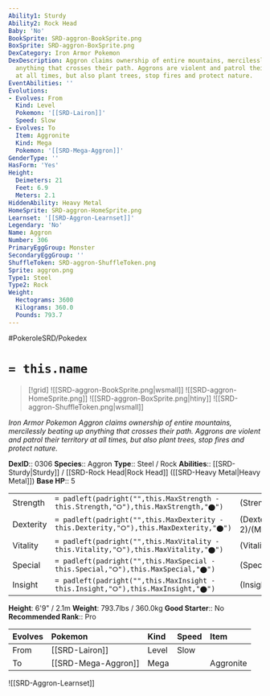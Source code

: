 ```yaml
---
Ability1: Sturdy
Ability2: Rock Head
Baby: 'No'
BookSprite: SRD-aggron-BookSprite.png
BoxSprite: SRD-aggron-BoxSprite.png
DexCategory: Iron Armor Pokemon
DexDescription: Aggron claims ownership of entire mountains, mercilessly beating up
  anything that crosses their path. Aggrons are violent and patrol their territory
  at all times, but also plant trees, stop fires and protect nature.
EventAbilities: ''
Evolutions:
- Evolves: From
  Kind: Level
  Pokemon: '[[SRD-Lairon]]'
  Speed: Slow
- Evolves: To
  Item: Aggronite
  Kind: Mega
  Pokemon: '[[SRD-Mega-Aggron]]'
GenderType: ''
HasForm: 'Yes'
Height:
  Deimeters: 21
  Feet: 6.9
  Meters: 2.1
HiddenAbility: Heavy Metal
HomeSprite: SRD-aggron-HomeSprite.png
Learnset: '[[SRD-Aggron-Learnset]]'
Legendary: 'No'
Name: Aggron
Number: 306
PrimaryEggGroup: Monster
SecondaryEggGroup: ''
ShuffleToken: SRD-aggron-ShuffleToken.png
Sprite: aggron.png
Type1: Steel
Type2: Rock
Weight:
  Hectograms: 3600
  Kilograms: 360.0
  Pounds: 793.7
---
```


#PokeroleSRD/Pokedex

# `= this.name`

> [!grid]
> ![[SRD-aggron-BookSprite.png|wsmall]]
> ![[SRD-aggron-HomeSprite.png]]
> ![[SRD-aggron-BoxSprite.png|htiny]]
> ![[SRD-aggron-ShuffleToken.png|wsmall]]


*Iron Armor Pokemon*
*Aggron claims ownership of entire mountains, mercilessly beating up anything that crosses their path. Aggrons are violent and patrol their territory at all times, but also plant trees, stop fires and protect nature.*

**DexID**:: 0306
**Species**:: Aggron
**Type**:: Steel / Rock
**Abilities**:: [[SRD-Sturdy|Sturdy]] / [[SRD-Rock Head|Rock Head]] ([[SRD-Heavy Metal|Heavy Metal]])
**Base HP**:: 5

|           |                                                                                        |                                          |
| --------- | -------------------------------------------------------------------------------------- | ---------------------------------------- |
| Strength  | `= padleft(padright("",this.MaxStrength - this.Strength,"⭘"),this.MaxStrength,"⬤")`    | (Strength::3)/(MaxStrength::6)   |
| Dexterity | `= padleft(padright("",this.MaxDexterity - this.Dexterity,"⭘"),this.MaxDexterity,"⬤")` | (Dexterity:: 2)/(MaxDexterity::4) |
| Vitality  | `= padleft(padright("",this.MaxVitality - this.Vitality,"⭘"),this.MaxVitality,"⬤")`    | (Vitality::4)/(MaxVitality::9)   |
| Special   | `= padleft(padright("",this.MaxSpecial - this.Special,"⭘"),this.MaxSpecial,"⬤")`       | (Special::2)/(MaxSpecial::4)     |
| Insight   | `= padleft(padright("",this.MaxInsight - this.Insight,"⭘"),this.MaxInsight,"⬤")`       | (Insight::2)/(MaxInsight::4)     |

**Height**: 6'9" / 2.1m
**Weight**: 793.7lbs / 360.0kg
**Good Starter**:: No
**Recommended Rank**:: Pro

| Evolves   | Pokemon             | Kind   | Speed   | Item      |
|:----------|:--------------------|:-------|:--------|:----------|
| From      | [[SRD-Lairon]]      | Level  | Slow    |           |
| To        | [[SRD-Mega-Aggron]] | Mega   |         | Aggronite |

![[SRD-Aggron-Learnset]]